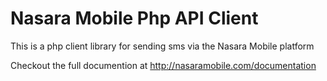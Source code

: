 # Nasara Mobile Php API Client
This is a php client library for sending sms via the Nasara Mobile platform

Checkout the full documention at http://nasaramobile.com/documentation
